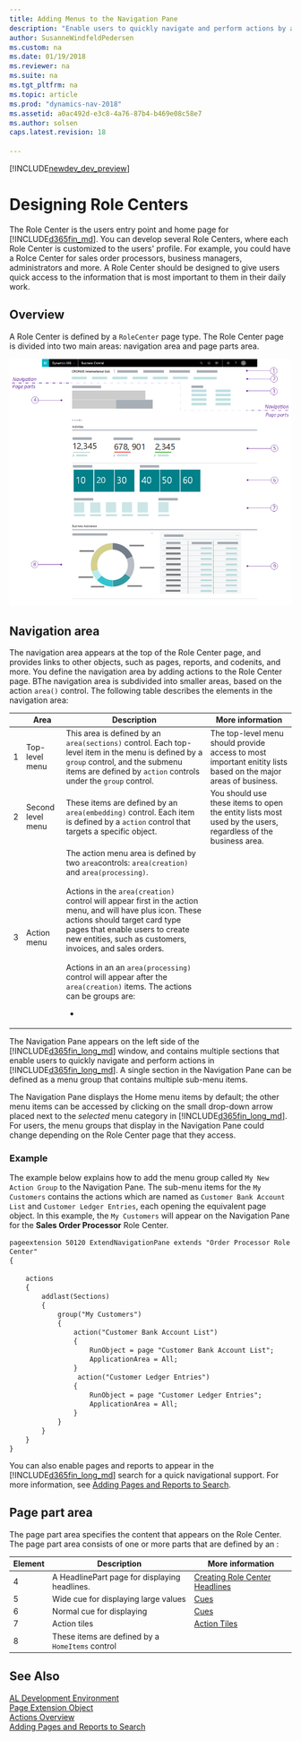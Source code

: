 ```yaml
---
title: Adding Menus to the Navigation Pane
description: "Enable users to quickly navigate and perform actions by adding the menu items to the navigation pane."
author: SusanneWindfeldPedersen
ms.custom: na
ms.date: 01/19/2018
ms.reviewer: na
ms.suite: na
ms.tgt_pltfrm: na
ms.topic: article
ms.prod: "dynamics-nav-2018"
ms.assetid: a0ac492d-e3c8-4a76-87b4-b469e08c58e7
ms.author: solsen
caps.latest.revision: 18 

---
```


[!INCLUDE[newdev_dev_preview](includes/newdev_dev_preview.md)]

# Designing Role Centers
The Role Center is the users entry point and home page for [!INCLUDE[d365fin_md](includes/d365fin_md.md)]. You can develop several Role Centers, where each Role Center is customized to the users' profile. For example, you could have a Rolce Center for sales order processors, business managers, administrators and more. A Role Center should be designed to give users quick access to the information that is most important to them in their daily work.

## Overview
A Role Center is defined by a `RoleCenter` page type. The Role Center page is divided into two main areas: navigation area and page parts area.

![Role Center overview](media/rolecenter-overview.png "Role Center overview")

## Navigation area
The navigation area appears at the top of the Role Center page, and provides links to other objects, such as pages, reports, and codenits, and more. You define the navigation area by adding actions to the Role Center page. BThe navigation area is subdivided into smaller areas, based on the action `area()` control. The following table describes the elements in the navigation area:

|    |Area|Description|More information|
|----|-------|-----------|----------------|
|1|Top-level menu|This area is defined by an `area(sections)` control. Each top-level item in the menu is defined by a `group` control, and the submenu items are defined by `action` controls under the `group` control.|The top-level menu should provide access to most important enitity lists based on the major areas of business.|
|2|Second level menu |These items are defined by an `area(embedding)` control. Each item is defined by a `action` control that targets a specific object. |You should use these items to open the entity lists most used by the users, regardless of the business area. |
|3|Action menu|The action menu area is defined by two `area`controls: `area(creation)` and `area(processing)`. </br> </br>  Actions in the `area(creation)` control will appear first in the action menu, and will have plus icon. These actions should target card type pages that enable users to create new entities, such as customers, invoices, and sales orders.</br></br> Actions in an an `area(processing)` control will appear after the `area(creation)` items. The actions can be groups are:<ul><li> ||


The Navigation Pane appears on the left side of the [!INCLUDE[d365fin_long_md](includes/d365fin_long_md.md)] window, and contains multiple sections that enable users to quickly navigate and perform actions in [!INCLUDE[d365fin_long_md](includes/d365fin_long_md.md)]. A single section in the Navigation Pane can be defined as a menu group that contains multiple sub-menu items. 



The Navigation Pane displays the Home menu items by default; the other menu items can be accessed by clicking on the small drop-down arrow placed next to the *selected* menu category in [!INCLUDE[d365fin_long_md](includes/d365fin_long_md.md)]. For users, the menu groups that display in the Navigation Pane could change depending on the Role Center page that they access. 

### Example
The example below explains how to add the menu group called `My New Action Group` to the Navigation Pane. The sub-menu items for the `My Customers` contains the actions which are named as `Customer Bank Account List` and `Customer Ledger Entries`, each opening the equivalent page object. In this example, the `My Customers` will appear on the Navigation Pane for the **Sales Order Processor** Role Center. 

```al
pageextension 50120 ExtendNavigationPane extends "Order Processor Role Center"
{

    actions
    {
        addlast(Sections)
        {
            group("My Customers")
            {
                action("Customer Bank Account List")
                {
                    RunObject = page "Customer Bank Account List";
                    ApplicationArea = All;
                }
                 action("Customer Ledger Entries")
                {
                    RunObject = page "Customer Ledger Entries";
                    ApplicationArea = All;
                }
            }
        }
    }
}
```

You can also enable pages and reports to appear in the [!INCLUDE[d365fin_long_md](includes/d365fin_long_md.md)] search for a quick navigational support. For more information, see [Adding Pages and Reports to Search](devenv-al-menusuite-functionality.md).

## Page part area
The page part area specifies the content that appears on the Role Center. The page part area consists of one or more parts that are defined by an :


|Element|Description|More information|
|-------|-----------|----------------|
|4|A HeadlinePart page for displaying headlines. |[Creating Role Center Headlines](devenv-create-role-center-headline.md)|
|5|Wide cue for displaying large values|[Cues](devenv-cues-action-tiles.md)|
|6|Normal cue for displaying |[Cues](devenv-cues-action-tiles.md)|
|7|Action tiles |[Action Tiles](devenv-cues-action-tiles.md)|
|8|These items are defined by a `HomeItems` control||

## See Also
[AL Development Environment](devenv-reference-overview.md)  
[Page Extension Object](devenv-page-ext-object.md)  
[Actions Overview](devenv-actions-overview.md)  
[Adding Pages and Reports to Search](devenv-al-menusuite-functionality.md)  